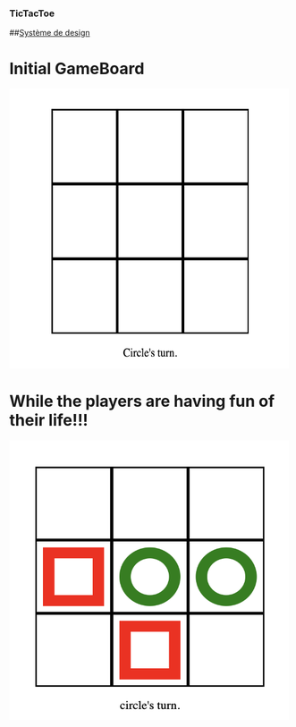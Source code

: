 ### TicTacToe

##[Système de design](/docs/design_system.md)

# Initial GameBoard
<img src="/docs/assets/design_system/projectpic1.png" alt="project picture 1" title="initial Game Board" width="500" height="500" /> 

# While the players are having fun of their life!!!
<img src="/docs/assets/design_system/projectpic2.png" alt="project picture 2" title="initial Game Board" width="500" height="500" /> 




